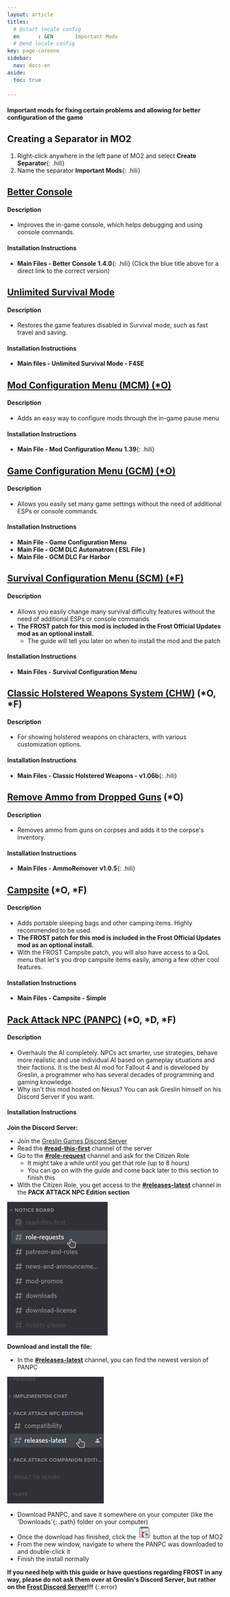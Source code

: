 ```yaml
---
layout: article
titles:
  # @start locale config
  en      : &EN       Important Mods
  # @end locale config
key: page-coreone
sidebar:
  nav: docs-en
aside:
  toc: true

---
```


#### Important mods for fixing certain problems and allowing for better configuration of the game

## Creating a Separator in MO2
1. Right-click anywhere in the left pane of MO2 and select **Create Separator**{: .hili}
2. Name the separator **Important Mods**{: .hili}

## [Better Console](https://www.nexusmods.com/fallout4/mods/26582?tab=files)

#### Description
* Improves the in-game console, which helps debugging and using console commands.

#### Installation Instructions
* **Main Files - Better Console**  **1.4.0**{: .hili} (Click the blue title above for a direct link to the correct version)


## [Unlimited Survival Mode](https://www.nexusmods.com/fallout4/mods/26163?tab=files)

#### Description
* Restores the game features disabled in Survival mode, such as fast travel and saving. 

#### Installation Instructions
* **Main files - Unlimited Survival Mode - F4SE**


## [Mod Configuration Menu (MCM) (*O)](https://www.nexusmods.com/fallout4/mods/21497)


#### Description
* Adds an easy way to configure mods through the in-game pause menu

#### Installation Instructions
* **Main File - Mod Configuration Menu** **1.39**{: .hili}


## [Game Configuration Menu (GCM) (*O)](https://www.nexusmods.com/fallout4/mods/33759)


#### Description
* Allows you easily set many game settings without the need of additional ESPs or console commands. 

#### Installation Instructions
* **Main File - Game Configuration Menu**
* **Main File - GCM DLC Automatron ( ESL File )**
* **Main File - GCM DLC Far Harbor**


## [Survival Configuration Menu (SCM) (*F)](https://www.nexusmods.com/fallout4/mods/37599)


#### Description
* Allows you easily change many survival difficulty features without the need of additional ESPs or console commands
* **The FROST patch for this mod is included in the Frost Official Updates mod as an optional install.**
  * The guide will tell you later on when to install the mod and the patch

#### Installation Instructions
* **Main Files - Survival Configuration Menu**


## [Classic Holstered Weapons System (CHW)](https://www.nexusmods.com/fallout4/mods/46101) (*O, *F)


#### Description
* For showing holstered weapons on characters, with various customization options.

#### Installation Instructions
* **Main Files - Classic Holstered Weapons -** **v1.06b**{: .hili}

## [Remove Ammo from Dropped Guns](https://www.nexusmods.com/fallout4/mods/64426) (*O)

#### Description
- Removes ammo from guns on corpses and adds it to the corpse's inventory.

#### Installation Instructions
- **Main Files - AmmoRemover** **v1.0.5**{: .hili}



## [Campsite](https://www.nexusmods.com/fallout4/mods/11734) (*O, *F)
#### Description
* Adds portable sleeping bags and other camping items. Highly recommended to be used.
* **The FROST patch for this mod is included in the Frost Official Updates mod as an optional install.**
* With the FROST Campsite patch, you will also have access to a QoL menu that let's you drop campsite items easily, among a few other cool features.

#### Installation Instructions
* **Main Files - Campsite - Simple**


## [Pack Attack NPC (PANPC)](https://discord.gg/jMUnXDV) (*O, *D, *F)


#### Description
* Overhauls the AI completely. NPCs act smarter, use strategies, behave more realistic and use individual AI based on gameplay situations and their factions. It is the best AI mod for Fallout 4 and is developed by Greslin, a programmer who has several decades of programming and gaming knowledge.
* Why isn't this mod hosted on Nexus? You can ask Greslin himself on his Discord Server if you want. 

#### Installation Instructions
**Join the Discord Server:**
* Join the [Greslin Games Discord Server](https://discord.gg/jMUnXDV)
* Read the **[#read-this-first](https://discord.com/channels/408380281209356299/606581678059814937)** channel of the server
* Go to the **[#role-request](https://discord.com/channels/408380281209356299/933784644791435304)** channel and ask for the Citizen Role
  * It might take a while until you get that role (up to 8 hours)
  * You can go on with the guide and come back later to this section to finish this
* With the Citizen Role, you get access to the **[#releases-latest](https://discord.com/channels/408380281209356299/933784644791435304)** channel in the **PACK ATTACK NPC Edition section**

![Join Greslin Image](./assets/images/join_greslin.png "Join Greslin!")

**Download and install the file:**
* In the **[#releases-latest](https://discord.com/channels/408380281209356299/933784644791435304)** channel, you can find the newest version of PANPC

![Download PANPC](./assets/images/find_panpc.png "Download PANPC!")

* Download PANPC, and save it somewhere on your computer (like the 'Downloads'{: .path} folder on your computer)
* Once the download has finished, click the ![mo2 archive button](./assets/images/mo2_archive.webp) button at the top of MO2
* From the new window, navigate to where the PANPC was downloaded to and double-click it
* Finish the install normally

**If you need help with this guide or have questions regarding FROST in any way, please do not ask them over at Greslin's Discord Server, but rather on the [Frost Discord Server](https://discord.com/invite/BaKsm7Fn4A)!!!**
{:.error}
